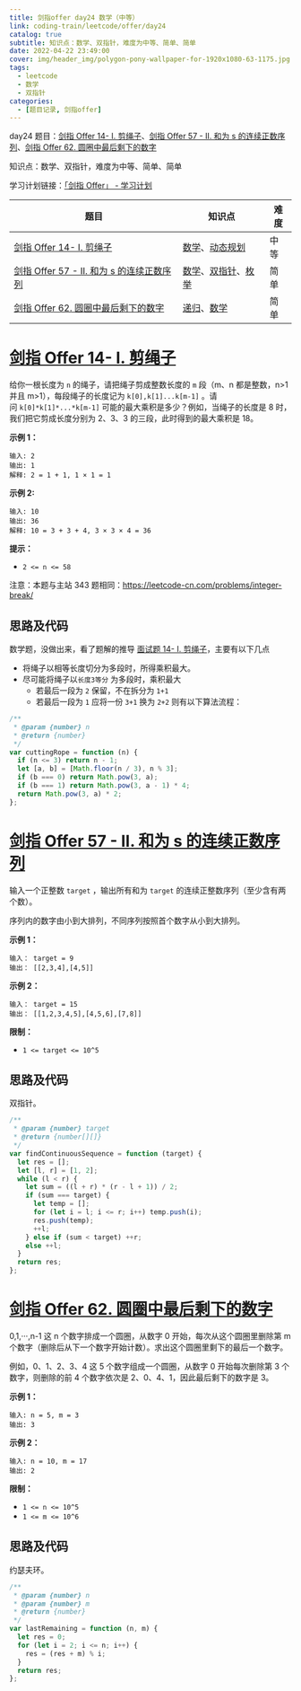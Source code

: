 ```yaml
---
title: 剑指offer day24 数学（中等）
link: coding-train/leetcode/offer/day24
catalog: true
subtitle: 知识点：数学、双指针，难度为中等、简单、简单
date: 2022-04-22 23:49:00
cover: img/header_img/polygon-pony-wallpaper-for-1920x1080-63-1175.jpg
tags:
  - leetcode
  - 数学
  - 双指针
categories:
  - [题目记录, 剑指offer]
---
```


day24 题目：[剑指 Offer 14- I. 剪绳子](https://leetcode-cn.com/problems/jian-sheng-zi-lcof/)、[剑指 Offer 57 - II. 和为 s 的连续正数序列](https://leetcode-cn.com/problems/he-wei-sde-lian-xu-zheng-shu-xu-lie-lcof/)、[剑指 Offer 62. 圆圈中最后剩下的数字](https://leetcode-cn.com/problems/yuan-quan-zhong-zui-hou-sheng-xia-de-shu-zi-lcof/)

知识点：数学、双指针，难度为中等、简单、简单

学习计划链接：[「剑指 Offer」 - 学习计划](https://leetcode-cn.com/study-plan/lcof/?progress=7jn70jr)

| 题目                                                                                                                      | 知识点                                                                                                                                        | 难度 |
| ------------------------------------------------------------------------------------------------------------------------- | --------------------------------------------------------------------------------------------------------------------------------------------- | ---- |
| [剑指 Offer 14- I. 剪绳子](https://leetcode-cn.com/problems/jian-sheng-zi-lcof/)                                          | [数学](https://leetcode-cn.com/tag/math)、[动态规划](https://leetcode-cn.com/tag/dynamic-programming)                                         | 中等 |
| [剑指 Offer 57 - II. 和为 s 的连续正数序列](https://leetcode-cn.com/problems/he-wei-sde-lian-xu-zheng-shu-xu-lie-lcof/)   | [数学](https://leetcode-cn.com/tag/math)、[双指针](https://leetcode-cn.com/tag/two-pointers)、[枚举](https://leetcode-cn.com/tag/enumeration) | 简单 |
| [剑指 Offer 62. 圆圈中最后剩下的数字](https://leetcode-cn.com/problems/yuan-quan-zhong-zui-hou-sheng-xia-de-shu-zi-lcof/) | [递归](https://leetcode-cn.com/tag/recursion)、[数学](https://leetcode-cn.com/tag/math)                                                       | 简单 |

# [剑指 Offer 14- I. 剪绳子](https://leetcode-cn.com/problems/jian-sheng-zi-lcof/)

给你一根长度为 `n` 的绳子，请把绳子剪成整数长度的 `m` 段（m、n 都是整数，n>1 并且 m>1），每段绳子的长度记为 `k[0],k[1]...k[m-1]` 。请问 `k[0]*k[1]*...*k[m-1]` 可能的最大乘积是多少？例如，当绳子的长度是 8 时，我们把它剪成长度分别为 2、3、3 的三段，此时得到的最大乘积是 18。

**示例 1：**

```plain
输入: 2
输出: 1
解释: 2 = 1 + 1, 1 × 1 = 1
```

**示例 2:**

```plain
输入: 10
输出: 36
解释: 10 = 3 + 3 + 4, 3 × 3 × 4 = 36
```

**提示：**

- `2 <= n <= 58`

注意：本题与主站 343 题相同：<https://leetcode-cn.com/problems/integer-break/>

## 思路及代码

数学题，没做出来，看了题解的推导 [面试题 14- I. 剪绳子](https://leetcode-cn.com/problems/jian-sheng-zi-lcof/solution/mian-shi-ti-14-i-jian-sheng-zi-tan-xin-si-xiang-by/)，主要有以下几点

- 将绳子以相等长度切分为多段时，所得乘积最大。
- 尽可能将绳子以`长度3等分` 为多段时，乘积最大
  - 若最后一段为 `2` 保留，不在拆分为 `1+1`
  - 若最后一段为 `1` 应将一份 `3+1` 换为 `2+2`
    则有以下算法流程：

```javascript
/**
 * @param {number} n
 * @return {number}
 */
var cuttingRope = function (n) {
  if (n <= 3) return n - 1;
  let [a, b] = [Math.floor(n / 3), n % 3];
  if (b === 0) return Math.pow(3, a);
  if (b === 1) return Math.pow(3, a - 1) * 4;
  return Math.pow(3, a) * 2;
};
```

# [剑指 Offer 57 - II. 和为 s 的连续正数序列](https://leetcode-cn.com/problems/he-wei-sde-lian-xu-zheng-shu-xu-lie-lcof/)

输入一个正整数 `target` ，输出所有和为 `target` 的连续正整数序列（至少含有两个数）。

序列内的数字由小到大排列，不同序列按照首个数字从小到大排列。

**示例 1：**

```plain
输入： target = 9
输出： [[2,3,4],[4,5]]
```

**示例 2：**

```plain
输入： target = 15
输出： [[1,2,3,4,5],[4,5,6],[7,8]]
```

**限制：**

- `1 <= target <= 10^5`

## 思路及代码

双指针。

```javascript
/**
 * @param {number} target
 * @return {number[][]}
 */
var findContinuousSequence = function (target) {
  let res = [];
  let [l, r] = [1, 2];
  while (l < r) {
    let sum = ((l + r) * (r - l + 1)) / 2;
    if (sum === target) {
      let temp = [];
      for (let i = l; i <= r; i++) temp.push(i);
      res.push(temp);
      ++l;
    } else if (sum < target) ++r;
    else ++l;
  }
  return res;
};
```

# [剑指 Offer 62. 圆圈中最后剩下的数字](https://leetcode-cn.com/problems/yuan-quan-zhong-zui-hou-sheng-xia-de-shu-zi-lcof/)

0,1,···,n-1 这 n 个数字排成一个圆圈，从数字 0 开始，每次从这个圆圈里删除第 m 个数字（删除后从下一个数字开始计数）。求出这个圆圈里剩下的最后一个数字。

例如，0、1、2、3、4 这 5 个数字组成一个圆圈，从数字 0 开始每次删除第 3 个数字，则删除的前 4 个数字依次是 2、0、4、1，因此最后剩下的数字是 3。

**示例 1：**

```plain
输入: n = 5, m = 3
输出: 3
```

**示例 2：**

```plain
输入: n = 10, m = 17
输出: 2
```

**限制：**

- `1 <= n <= 10^5`
- `1 <= m <= 10^6`

## 思路及代码

约瑟夫环。

```javascript
/**
 * @param {number} n
 * @param {number} m
 * @return {number}
 */
var lastRemaining = function (n, m) {
  let res = 0;
  for (let i = 2; i <= n; i++) {
    res = (res + m) % i;
  }
  return res;
};
```
